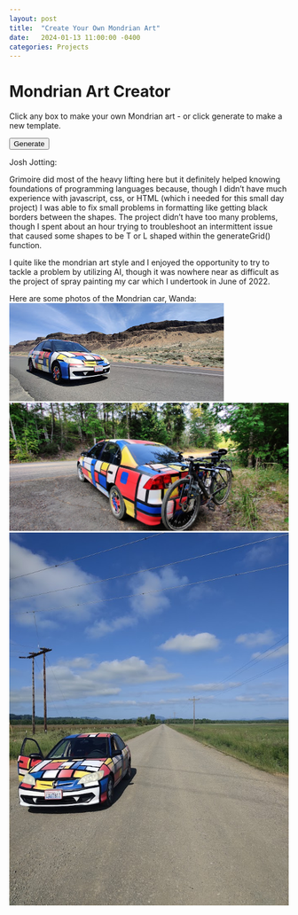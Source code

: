 ```yaml
---
layout: post
title:  "Create Your Own Mondrian Art"
date:   2024-01-13 11:00:00 -0400
categories: Projects
---
```


<link rel="stylesheet" href="/assets/css/Mondrian/style.css">
<script src="/assets/js/Mondrian/script.js"></script>


<html>
<head>
    <title>Mondrian Art Game</title>
    <link rel="stylesheet" href="style.css">
</head>
<body>
	<h1>Mondrian Art Creator</h1>
	<p id="instructions">Click any box to make your 	own Mondrian art - or click generate to make a new 	template.</p>
	<button id="generate-button">Generate</button>
	<div id="art-container"></div>
        <!-- Grid cells will be generated here by 	JavaScript -->
    <script src="script.js"></script>
</body>
</html>





Josh Jotting:

Grimoire did most of the heavy lifting here but it definitely helped knowing foundations of programming languages because, though I didn’t have much experience with javascript, css, or HTML (which i needed for this small day project) I was able to fix small problems in formatting like getting black borders between the shapes. The project didn’t have too many problems, though I spent about an hour trying to troubleshoot an intermittent issue that caused some shapes to be T or L shaped within the generateGrid() function.

I quite like the mondrian art style and I enjoyed the opportunity to try to tackle a problem by utilizing AI, though it was nowhere near as difficult as the project of spray painting my car which I undertook in June of 2022. 

Here are some photos of the Mondrian car, Wanda:
![Wanda](/assets/Wanda/DesertWanda.jpg)
![Wanda](/assets/Wanda/WandaHauler.jpg)
![Wanda](/assets/Wanda/WillametteWanda.jpg)


